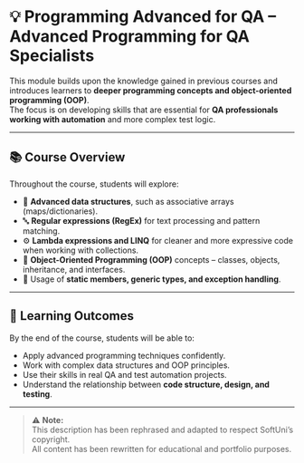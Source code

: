 # 💡 Programming Advanced for QA – Advanced Programming for QA Specialists  

This module builds upon the knowledge gained in previous courses and introduces learners to **deeper programming concepts and object-oriented programming (OOP)**.  
The focus is on developing skills that are essential for **QA professionals working with automation** and more complex test logic.  

---

## 📚 Course Overview  

Throughout the course, students will explore:  
- 🧠 **Advanced data structures**, such as associative arrays (maps/dictionaries).  
- 🔤 **Regular expressions (RegEx)** for text processing and pattern matching.  
- ⚙️ **Lambda expressions and LINQ** for cleaner and more expressive code when working with collections.  
- 🧩 **Object-Oriented Programming (OOP)** concepts – classes, objects, inheritance, and interfaces.  
- 🔁 Usage of **static members, generic types, and exception handling**.  


---

## 🎯 Learning Outcomes  

By the end of the course, students will be able to:  
- Apply advanced programming techniques confidently.  
- Work with complex data structures and OOP principles.  
- Use their skills in real QA and test automation projects.  
- Understand the relationship between **code structure, design, and testing**.  


---

> ⚠️ **Note:**  
> This description has been rephrased and adapted to respect SoftUni’s copyright.  
> All content has been rewritten for educational and portfolio purposes.
